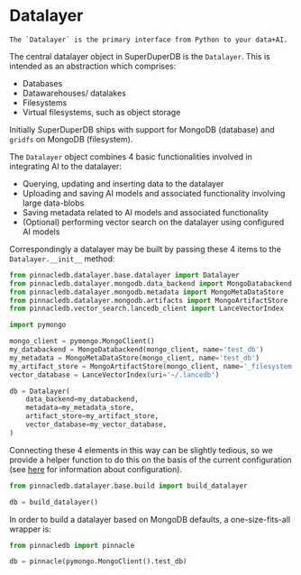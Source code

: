 # Datalayer


```{note}
The `Datalayer` is the primary interface from Python to your data+AI.
```

The central datalayer object in SuperDuperDB is the `Datalayer`.
This is intended as an abstraction which comprises:

- Databases
- Datawarehouses/ datalakes
- Filesystems
- Virtual filesystems, such as object storage

Initially SuperDuperDB ships with support for MongoDB (database) and `gridfs` on MongoDB (filesystem).


The `Datalayer` object combines 4 basic functionalities involved in integrating AI to the datalayer:

- Querying, updating and inserting data to the datalayer
- Uploading and saving AI models and associated functionality involving large data-blobs
- Saving metadata related to AI models and associated functionality
- (Optional) performing vector search on the datalayer using configured AI models

Correspondingly a datalayer may be built by passing these 4 items to the `Datalayer.__init__` method:

```python
from pinnacledb.datalayer.base.datalayer import Datalayer
from pinnacledb.datalayer.mongodb.data_backend import MongoDatabackend
from pinnacledb.datalayer.mongodb.metadata import MongoMetaDataStore
from pinnacledb.datalayer.mongodb.artifacts import MongoArtifactStore
from pinnacledb.vector_search.lancedb_client import LanceVectorIndex

import pymongo

mongo_client = pymongo.MongoClient()
my_databackend = MongoDatabackend(mongo_client, name='test_db')
my_metadata = MongoMetaDataStore(mongo_client, name='test_db')
my_artifact_store = MongoArtifactStore(mongo_client, name='_filesystem:test_db')
vector_database = LanceVectorIndex(uri='~/.lancedb')

db = Datalayer(
    data_backend=my_databackend,
    metadata=my_metadata_store,
    artifact_store=my_artifact_store,
    vector_database=my_vector_database,
)
```

Connecting these 4 elements in this way can be slightly tedious, so we provide a helper function to do this on 
the basis of the current configuration (see [here]() for information about configuration).

```python
from pinnacledb.datalayer.base.build import build_datalayer

db = build_datalayer()
```

In order to build a datalayer based on MongoDB defaults, a one-size-fits-all wrapper is:

```python
from pinnacledb import pinnacle

db = pinnacle(pymongo.MongoClient().test_db)
```